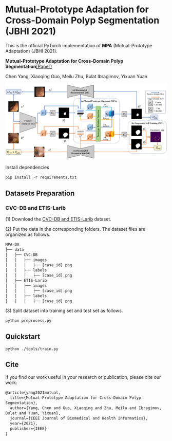 # Mutual-Prototype Adaptation for Cross-Domain Polyp Segmentation (JBHI 2021)


This is the official PyTorch implementation of **MPA** (Mutual-Prototype Adaptation) (JBHI 2021). 

**Mutual-Prototype Adaptation for Cross-Domain Polyp Segmentation**[\[Paper\]](https://ieeexplore.ieee.org/abstract/document/9423517)

Chen Yang, Xiaoqing Guo, Meilu Zhu, Bulat Ibragimov, Yixuan Yuan

<div align="center">
  <img src="figs/framework.png"/>
</div>


Install dependencies
```
pip install -r requirements.txt
```

## Datasets Preparation

### CVC-DB and ETIS-Larib
(1) Download the [CVC-DB and ETIS-Larib](https://drive.google.com/drive/folders/1HqlgeYwqeh538lSmrAapCL2GP0zvUUH_?usp=sharing) dataset.

(2) Put the data in the corresponding folders.
The dataset files are organized as follows.
```
MPA-DA
├── data
│   ├── CVC-DB
│   │   ├── images
│   │   │   ├── [case_id].png
│   │   ├── labels
│   │   │   ├── [case_id].png
│   ├── ETIS-Larib
│   │   ├── images
│   │   │   ├── [case_id].png
│   │   ├── labels
│   │   │   ├── [case_id].png

```

(3) Split dataset into training set and test set as follows.

```
python preprocess.py
```
<!-- ## Data
You can download all datasets used in the paper from [here](https://1drv.ms/u/s!AtBnuAhBSAqjdjpLjYOq_geB1f4?e=zChYcN).  -->


## Quickstart
```
python ./tools/train.py
```

## Cite
If you find our work useful in your research or publication, please cite our work:
```
@article{yang2021mutual,
  title={Mutual-Prototype Adaptation for Cross-Domain Polyp Segmentation},
  author={Yang, Chen and Guo, Xiaoqing and Zhu, Meilu and Ibragimov, Bulat and Yuan, Yixuan},
  journal={IEEE Journal of Biomedical and Health Informatics},
  year={2021},
  publisher={IEEE}
}
```
